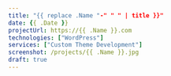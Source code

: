```yaml
---
title: "{{ replace .Name "-" " " | title }}"
date: {{ .Date }}
projectUrl: https://{{ .Name }}.com
technologies: ["WordPress"]
services: ["Custom Theme Development"]
screenshot: /projects/{{ .Name }}.jpg
draft: true
---
```


